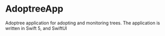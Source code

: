 # AdoptreeApp
Adoptree application for adopting and monitoring trees. 
The application is written in Swift 5, and SwiftUI
